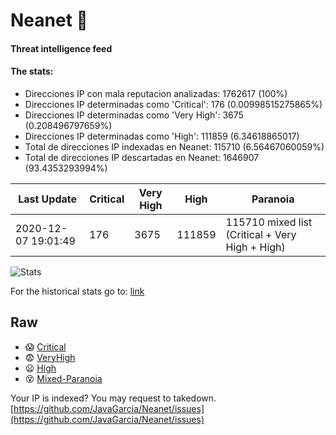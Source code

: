 # Neanet :hocho:
#### Threat intelligence feed
#### The stats:

- Direcciones IP con mala reputacion analizadas: 1762617 (100%)
- Direcciones IP determinadas como 'Critical':  176 (0.00998515275865%)
- Direcciones IP determinadas como 'Very High':  3675 (0.208496797659%)
- Direcciones IP determinadas como 'High':  111859 (6.34618865017)
- Total de direcciones IP indexadas en Neanet:  115710 (6.56467060059%)
- Total de direcciones IP descartadas en Neanet:  1646907 (93.4353293994%)

| Last Update | Critical | Very High | High | Paranoia |
| --- | --- | --- | --- | --- |
| 2020-12-07 19:01:49 | 176 | 3675 | 111859 | 115710 mixed list (Critical + Very High + High)|

![Stats](https://docs.google.com/spreadsheets/d/e/2PACX-1vSnaNMIXVabIpDJjufMlzH7poXnshF3mgd8Is1g9ytUEzVsP5my4Trn8f-xkoLLQ38xpL3HtmUexLo6/pubchart?oid=501124687&format=image)

For the historical stats go to: [link](/stats.csv)
## Raw
- :scream: [Critical](https://raw.githubusercontent.com/JavaGarcia/Neanet/master/blacklists/neanet_critical.txt)
- :fearful: [VeryHigh](https://raw.githubusercontent.com/JavaGarcia/Neanet/master/blacklists/neanet_veryHigh.txtt)
- :frowning: [High](https://raw.githubusercontent.com/JavaGarcia/Neanet/master/blacklists/neanet_high.txt)
- :dizzy_face: [Mixed-Paranoia](https://raw.githubusercontent.com/JavaGarcia/Neanet/master/blacklists/neanet_all.txt)


Your IP is indexed? You may request to takedown. [https://github.com/JavaGarcia/Neanet/issues](https://github.com/JavaGarcia/Neanet/issues)




























































































































































































































































































































































































































































































































































































































































































































































































































































































































































































































































































































































































































































































































































































































































































































































































































































































































































































































































































































































































































































































































































































































































































































































































































































































































































































































































































































